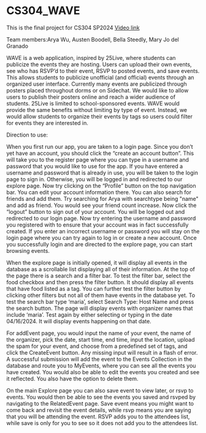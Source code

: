 # CS304_WAVE
This is the final project for CS304 SP2024
[Video link](https://drive.google.com/file/d/1Tr07oEaY4QecFd_FidqLqSrKBs38M5BH/view?usp=share_link)

Team members:Arya Wu, Austen Boodell, Bella Steedly, Mary Jo del Granado


WAVE is a web application, inspired by 25Live, where students can publicize the events they are hosting. Users can upload their own events, see who has RSVP’d to their event, RSVP to posted events, and save events. This allows students to publicize unofficial (and official) events through an organized user interface. Currently many events are publicized through posters placed throughout dorms or on Sidechat. We would like to allow users to publish their posters online and reach a wider audience of students. 25Live is limited to school-sponsored events. WAVE would provide the same benefits without limiting by type of event. Instead, we would allow students to organize their events by tags so users could filter for events they are interested in. 

Direction to use:

When you first run our app, you are taken to a login page. Since you don’t yet have an account, you should click the “create an account button”. This will take you to the register page where you can type in a username and password that you would like to use for the app. If you have entered a username and password that is already in use, you will be taken to the login page to sign in. Otherwise, you will be logged in and redirected to our explore page. Now try clicking on the “Profile” button on the top navigation bar. You can edit your account information there. You can also search for friends and add them. Try searching for Arya with searchtype being "name" and add as friend. You would see your friend count increase. Now click the “logout” button to sign out of your account. You will be logged out and redirected to our login page. Now try entering the username and password you registered with to ensure that your account was in fact successfully created. If you enter an incorrect username or password you will stay on the login page where you can try again to log in or create a new account. Once you successfully login and are directed to the explore page, you can start browsing events. 

When the explore page is initially opened, it will display all events in the database as a scrollable list displaying all of their information. At the top of the page there is a search and a filter bar. To test the filter bar, select the food checkbox and then press the filter button. It should display all events that have food listed as a tag. You can further test the filter button by clicking other filters but not all of them have events in the database yet. To test the search bar type ‘maria’, select Search Type: Host Name and press the search button. The page will display events with organizer names that include ‘maria’. Test again by either selecting or typing in the date 04/16/2024. It will display events happening on that date.  

For addEvent page, you would input the name of your event, the name of the organizer, pick the date, start time, end time, input the location, upload the spam for your event, and choose from a predefined set of tags, and click the CreateEvent button. Any missing input will result in a flash of error. A successful submission will add the event to the Events Collection in the database and route you to MyEvents, where you can see all the events you have created. You would also be able to edit the events you created and see it reflected. You also have the option to delete them.

On the main Explore page you can also save event to view later, or rsvp to events. You would then be able to see the events you saved and rsvped by navigating to the RelatedEvent page. Save event means you might want to come back and revisit the event details, while rsvp means you are saying that you will be attending the event. RSVP adds you to the attendees list, while save is only for you to see so it does not add you to the attendees list.
